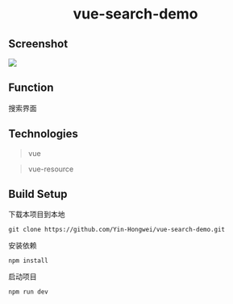 <h1 align="center">vue-search-demo</h1>

## Screenshot

![](https://github.com/Yin-Hongwei/vue-search-demo/blob/master/static/theme.jpg)



## Function

搜索界面



## Technologies

>  vue

>  vue-resource



## Build Setup

下载本项目到本地

``` 
git clone https://github.com/Yin-Hongwei/vue-search-demo.git
```

安装依赖

```
npm install
```

启动项目

```
npm run dev
```
